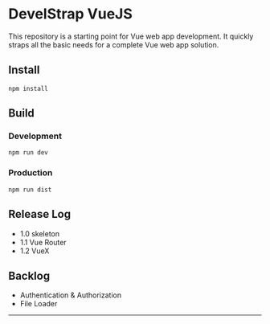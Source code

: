 # DevelStrap VueJS

This repository is a starting point for Vue
web app development. It quickly straps all the basic
needs for a complete Vue web app solution.

## Install

`npm install`

## Build

### Development

`npm run dev`

### Production

`npm run dist`

## Release Log

* 1.0 skeleton
* 1.1 Vue Router
* 1.2 VueX

## Backlog

* Authentication & Authorization
* File Loader

---
